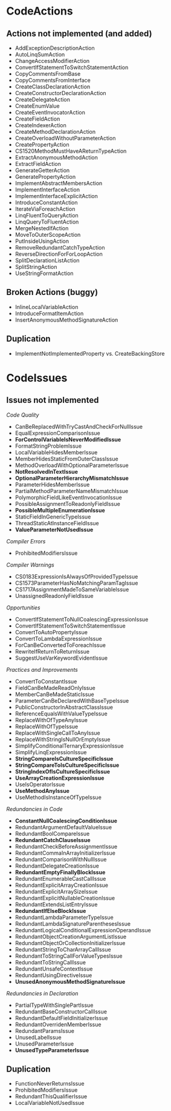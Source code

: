 ﻿CodeActions
===========

Actions not implemented (and added)
-----------------------------------

* AddExceptionDescriptionAction
* AutoLinqSumAction
* ChangeAccessModifierAction
* ConvertIfStatementToSwitchStatementAction
* CopyCommentsFromBase
* CopyCommentsFromInterface
* CreateClassDeclarationAction
* CreateConstructorDeclarationAction
* CreateDelegateAction
* CreateEnumValue
* CreateEventInvocatorAction
* CreateFieldAction
* CreateIndexerAction
* CreateMethodDeclarationAction
* CreateOverloadWithoutParameterAction
* CreatePropertyAction
* CS1520MethodMustHaveAReturnTypeAction
* ExtractAnonymousMethodAction
* ExtractFieldAction
* GenerateGetterAction
* GeneratePropertyAction
* ImplementAbstractMembersAction
* ImplementInterfaceAction
* ImplementInterfaceExplicitAction
* IntroduceConstantAction
* IterateViaForeachAction
* LinqFluentToQueryAction
* LinqQueryToFluentAction
* MergeNestedIfAction
* MoveToOuterScopeAction
* PutInsideUsingAction
* RemoveRedundantCatchTypeAction
* ReverseDirectionForForLoopAction
* SplitDeclarationListAction
* SplitStringAction
* UseStringFormatAction

Broken Actions (buggy)
----------------------

* InlineLocalVariableAction
* IntroduceFormatItemAction
* InsertAnonymousMethodSignatureAction

Duplication
-----------

* ImplementNotImplementedProperty vs. CreateBackingStore

CodeIssues
==========

Issues not implemented
----------------------

*Code Quality*

* CanBeReplacedWithTryCastAndCheckForNullIssue
* EqualExpressionComparisonIssue
* **ForControlVariableIsNeverModifiedIssue**
* FormatStringProblemIssue
* LocalVariableHidesMemberIssue
* MemberHidesStaticFromOuterClassIssue
* MethodOverloadWithOptionalParameterIssue
* **NotResolvedInTextIssue**
* **OptionalParameterHierarchyMismatchIssue**
* ParameterHidesMemberIssue
* PartialMethodParameterNameMismatchIssue
* PolymorphicFieldLikeEventInvocationIssue
* PossibleAssignmentToReadonlyFieldIssue
* **PossibleMultipleEnumerationIssue**
* StaticFieldInGenericTypeIssue
* ThreadStaticAtInstanceFieldIssue
* **ValueParameterNotUsedIssue**

*Compiler Errors*

* ProhibitedModifiersIssue

*Compiler Warnings*

* CS0183ExpressionIsAlwaysOfProvidedTypeIssue
* CS1573ParameterHasNoMatchingParamTagIssue
* CS1717AssignmentMadeToSameVariableIssue
* UnassignedReadonlyFieldIssue

*Opportunities*

* ConvertIfStatementToNullCoalescingExpressionIssue
* ConvertIfStatementToSwitchStatementIssue
* ConvertToAutoPropertyIssue
* ConvertToLambdaExpressionIssue
* ForCanBeConvertedToForeachIssue
* RewriteIfReturnToReturnIssue
* SuggestUseVarKeywordEvidentIssue

*Practices and Improvements*

* ConvertToConstantIssue
* FieldCanBeMadeReadOnlyIssue
* MemberCanBeMadeStaticIssue
* ParameterCanBeDeclaredWithBaseTypeIssue
* PublicConstructorInAbstractClassIssue
* ReferenceEqualsWithValueTypeIssue
* ReplaceWithOfTypeAnyIssue
* ReplaceWithOfTypeIssue
* ReplaceWithSingleCallToAnyIssue
* ReplaceWithStringIsNullOrEmptyIssue
* SimplifyConditionalTernaryExpressionIssue
* SimplifyLinqExpressionIssue
* **StringCompareIsCultureSpecificIssue**
* **StringCompareToIsCultureSpecificIssue**
* **StringIndexOfIsCultureSpecificIssue**
* **UseArrayCreationExpressionIssue**
* UseIsOperatorIssue
* **UseMethodAnyIssue**
* UseMethodIsInstanceOfTypeIssue

*Redundancies in Code*

* **ConstantNullCoalescingConditionIssue**
* RedundantArgumentDefaultValueIssue
* RedundantBoolCompareIssue
* **RedundantCatchClauseIssue**
* RedundantCheckBeforeAssignmentIssue
* RedundantCommaInArrayInitializerIssue
* RedundantComparisonWithNullIssue
* RedundantDelegateCreationIssue
* **RedundantEmptyFinallyBlockIssue**
* RedundantEnumerableCastCallIssue
* RedundantExplicitArrayCreationIssue
* RedundantExplicitArraySizeIssue
* RedundantExplicitNullableCreationIssue
* RedundantExtendsListEntryIssue
* **RedundantIfElseBlockIssue**
* RedundantLambdaParameterTypeIssue
* RedundantLambdaSignatureParenthesesIssue
* RedundantLogicalConditionalExpressionOperandIssue
* RedundantObjectCreationArgumentListIssue
* RedundantObjectOrCollectionInitializerIssue
* RedundantStringToCharArrayCallIssue
* RedundantToStringCallForValueTypesIssue
* RedundantToStringCallIssue
* RedundantUnsafeContextIssue
* RedundantUsingDirectiveIssue
* **UnusedAnonymousMethodSignatureIssue**

*Redundancies in Declaration*

* PartialTypeWithSinglePartIssue
* RedundantBaseConstructorCallIssue
* RedundantDefaultFieldInitializerIssue
* RedundantOverridenMemberIssue
* RedundantParamsIssue
* UnusedLabelIssue
* UnusedParameterIssue
* **UnusedTypeParameterIssue**

Duplication
-----------

* FunctionNeverReturnsIssue
* ProhibitedModifiersIssue
* RedundantThisQualifierIssue
* LocalVariableNotUsedIssue
